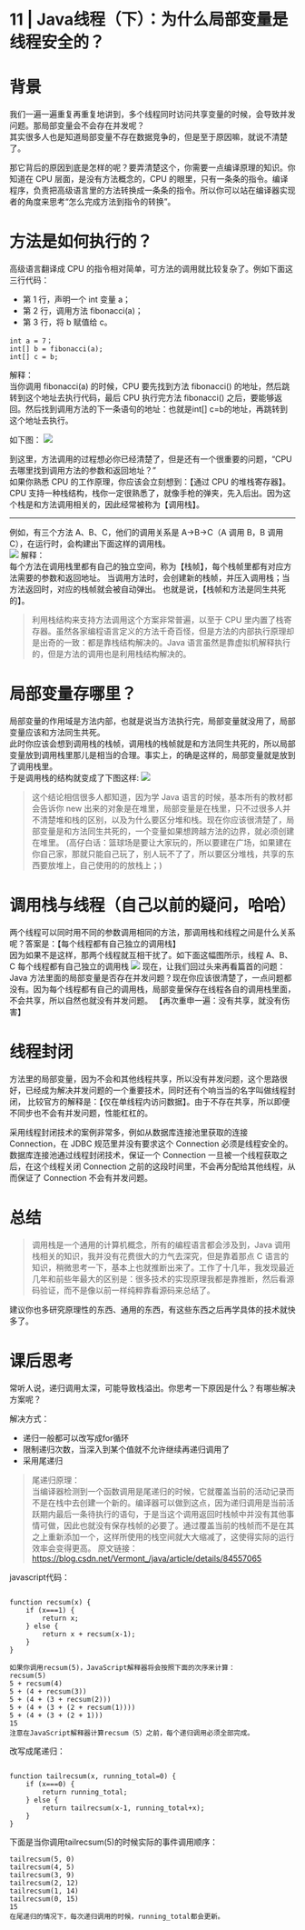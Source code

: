 # 11 | Java线程（下）：为什么局部变量是线程安全的？

# 背景        
我们一遍一遍重复再重复地讲到，多个线程同时访问共享变量的时候，会导致并发问题。那局部变量会不会存在并发呢？       
其实很多人也是知道局部变量不存在数据竞争的，但是至于原因嘛，就说不清楚了。

那它背后的原因到底是怎样的呢？要弄清楚这个，你需要一点编译原理的知识。你知道在 CPU 层面，是没有方法概念的，CPU 的眼里，只有一条条的指令。编译程序，负责把高级语言里的方法转换成一条条的指令。所以你可以站在编译器实现者的角度来思考“怎么完成方法到指令的转换”。

# 方法是如何执行的？
高级语言翻译成 CPU 的指令相对简单，可方法的调用就比较复杂了。例如下面这三行代码：
- 第 1 行，声明一个 int 变量 a；
- 第 2 行，调用方法 fibonacci(a)；
- 第 3 行，将 b 赋值给 c。

```text
int a = 7；
int[] b = fibonacci(a);
int[] c = b;
```
解释：     
当你调用 fibonacci(a) 的时候，CPU 要先找到方法 fibonacci() 的地址，然后跳转到这个地址去执行代码，最后 CPU 执行完方法 fibonacci() 之后，要能够返回。然后找到调用方法的下一条语句的地址：也就是int[] c=b的地址，再跳转到这个地址去执行。

如下图：
![](31-方法的调用过程.png)

到这里，方法调用的过程想必你已经清楚了，但是还有一个很重要的问题，“CPU 去哪里找到调用方法的参数和返回地址？”       
如果你熟悉 CPU 的工作原理，你应该会立刻想到：【通过 CPU 的堆栈寄存器】。CPU 支持一种栈结构，栈你一定很熟悉了，就像手枪的弹夹，先入后出。因为这个栈是和方法调用相关的，因此经常被称为【调用栈】。

- - - 
例如，有三个方法 A、B、C，他们的调用关系是 A->B->C（A 调用 B，B 调用 C），在运行时，会构建出下面这样的调用栈。       
![](32-调用栈结构.png)
解释：     
每个方法在调用栈里都有自己的独立空间，称为【栈帧】，每个栈帧里都有对应方法需要的参数和返回地址。
当调用方法时，会创建新的栈帧，并压入调用栈；当方法返回时，对应的栈帧就会被自动弹出。
也就是说，【栈帧和方法是同生共死的】。

> 利用栈结构来支持方法调用这个方案非常普遍，以至于 CPU 里内置了栈寄存器。虽然各家编程语言定义的方法千奇百怪，但是方法的内部执行原理却是出奇的一致：都是靠栈结构解决的。Java 语言虽然是靠虚拟机解释执行的，但是方法的调用也是利用栈结构解决的。

# 局部变量存哪里？      
局部变量的作用域是方法内部，也就是说当方法执行完，局部变量就没用了，局部变量应该和方法同生共死。        
此时你应该会想到调用栈的栈帧，调用栈的栈帧就是和方法同生共死的，所以局部变量放到调用栈里那儿是相当的合理。事实上，的确是这样的，局部变量就是放到了调用栈里。      
于是调用栈的结构就变成了下图这样:
![](33-保护局部变量的栈结构.png)

> 这个结论相信很多人都知道，因为学 Java 语言的时候，基本所有的教材都会告诉你 new 出来的对象是在堆里，局部变量是在栈里，只不过很多人并不清楚堆和栈的区别，以及为什么要区分堆和栈。现在你应该很清楚了，局部变量是和方法同生共死的，一个变量如果想跨越方法的边界，就必须创建在堆里。
>(高仔白话：篮球场是要让大家玩的，所以要建在广场，如果建在你自己家，那就只能自己玩了，别人玩不了了，所以要区分堆栈，共享的东西要放堆上，自己使用的的放栈上；)


# 调用栈与线程（自己以前的疑问，哈哈）
两个线程可以同时用不同的参数调用相同的方法，那调用栈和线程之间是什么关系呢？答案是：【每个线程都有自己独立的调用栈】      
因为如果不是这样，那两个线程就互相干扰了。如下面这幅图所示，线程 A、B、C 每个线程都有自己独立的调用栈
![](34-栈和线程的关系.png)
现在，让我们回过头来再看篇首的问题：Java 方法里面的局部变量是否存在并发问题？现在你应该很清楚了，一点问题都没有。因为每个线程都有自己的调用栈，局部变量保存在线程各自的调用栈里面，不会共享，所以自然也就没有并发问题。
【再次重申一遍：没有共享，就没有伤害】

# 线程封闭      
方法里的局部变量，因为不会和其他线程共享，所以没有并发问题，这个思路很好，已经成为解决并发问题的一个重要技术，同时还有个响当当的名字叫做线程封闭，
比较官方的解释是：【仅在单线程内访问数据】。由于不存在共享，所以即便不同步也不会有并发问题，性能杠杠的。

采用线程封闭技术的案例非常多，例如从数据库连接池里获取的连接 Connection，在 JDBC 规范里并没有要求这个 Connection 必须是线程安全的。数据库连接池通过线程封闭技术，保证一个 Connection 一旦被一个线程获取之后，在这个线程关闭 Connection 之前的这段时间里，不会再分配给其他线程，从而保证了 Connection 不会有并发问题。

# 总结
> 调用栈是一个通用的计算机概念，所有的编程语言都会涉及到，Java 调用栈相关的知识，我并没有花费很大的力气去深究，但是靠着那点 C 语言的知识，稍微思考一下，基本上也就推断出来了。工作了十几年，我发现最近几年和前些年最大的区别是：很多技术的实现原理我都是靠推断，然后看源码验证，而不是像以前一样纯粹靠看源码来总结了。
  
  建议你也多研究原理性的东西、通用的东西，有这些东西之后再学具体的技术就快多了。


# 课后思考      
常听人说，递归调用太深，可能导致栈溢出。你思考一下原因是什么？有哪些解决方案呢？

解决方式：
- 递归一般都可以改写成for循环
- 限制递归次数，当深入到某个值就不允许继续再递归调用了
- 采用尾递归

       
> 尾递归原理：        
当编译器检测到一个函数调用是尾递归的时候，它就覆盖当前的活动记录而不是在栈中去创建一个新的。编译器可以做到这点，因为递归调用是当前活跃期内最后一条待执行的语句，于是当这个调用返回时栈帧中并没有其他事情可做，因此也就没有保存栈帧的必要了。通过覆盖当前的栈帧而不是在其之上重新添加一个，这样所使用的栈空间就大大缩减了，这使得实际的运行效率会变得更高。
原文链接：https://blog.csdn.net/Vermont_/java/article/details/84557065

javascript代码：     
```text

function recsum(x) {
    if (x===1) {
        return x;
    } else {
        return x + recsum(x-1);
    }
}

如果你调用recsum(5)，JavaScript解释器将会按照下面的次序来计算：
recsum(5)
5 + recsum(4)
5 + (4 + recsum(3))
5 + (4 + (3 + recsum(2)))
5 + (4 + (3 + (2 + recsum(1))))
5 + (4 + (3 + (2 + 1)))
15
注意在JavaScript解释器计算recsum（5）之前，每个递归调用必须全部完成。
```

改写成尾递归：     
```text

function tailrecsum(x, running_total=0) {
    if (x===0) {
        return running_total;
    } else {
        return tailrecsum(x-1, running_total+x);
    }
}
```
下面是当你调用tailrecsum(5)的时候实际的事件调用顺序：
```text
tailrecsum(5, 0)
tailrecsum(4, 5)
tailrecsum(3, 9)
tailrecsum(2, 12)
tailrecsum(1, 14)
tailrecsum(0, 15)
15
在尾递归的情况下，每次递归调用的时候，running_total都会更新。
```








